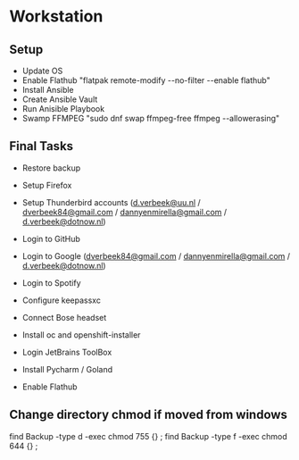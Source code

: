 # Workstation

## Setup
- Update OS
- Enable Flathub "flatpak remote-modify --no-filter --enable flathub"
- Install Ansible
- Create Ansible Vault 
- Run Anisible Playbook
- Swamp FFMPEG "sudo dnf swap ffmpeg-free ffmpeg --allowerasing"

## Final Tasks
- Restore backup
- Setup Firefox
- Setup Thunderbird accounts (d.verbeek@uu.nl / dverbeek84@gmail.com / dannyenmirella@gmail.com / d.verbeek@dotnow.nl)
- Login to GitHub
- Login to Google (dverbeek84@gmail.com / dannyenmirella@gmail.com / d.verbeek@dotnow.nl)
- Login to Spotify

- Configure keepassxc
- Connect Bose headset
- Install oc and openshift-installer
- Login JetBrains ToolBox
- Install Pycharm / Goland
- Enable Flathub

## Change directory chmod if moved from windows
find Backup -type d -exec chmod 755 {} \;
find Backup -type f -exec chmod 644 {} \;
